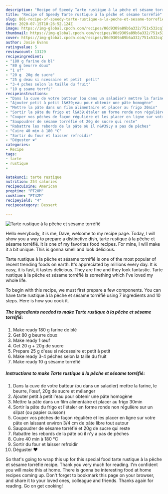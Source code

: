 ```yaml
---
description: "Recipe of Speedy Tarte rustique à la pêche et sésame torréfié"
title: "Recipe of Speedy Tarte rustique à la pêche et sésame torréfié"
slug: 801-recipe-of-speedy-tarte-rustique-a-la-peche-et-sesame-torrefie
date: 2020-07-15T10:26:52.124Z
image: https://img-global.cpcdn.com/recipes/06d9309a89b6a332/751x532cq70/tarte-rustique-a-la-peche-et-sesame-torrefie-photo-principale-de-la-recette.jpg
thumbnail: https://img-global.cpcdn.com/recipes/06d9309a89b6a332/751x532cq70/tarte-rustique-a-la-peche-et-sesame-torrefie-photo-principale-de-la-recette.jpg
cover: https://img-global.cpcdn.com/recipes/06d9309a89b6a332/751x532cq70/tarte-rustique-a-la-peche-et-sesame-torrefie-photo-principale-de-la-recette.jpg
author: Josie Evans
ratingvalue: 5
reviewcount: 13129
recipeingredient:
- "180 g farine de bl"
- "80 g beurre doux"
- "1 uf"
- "20 g  20g de sucre"
- "25 g deau si ncessaire et petit  petit"
- "3-4 pches selon la taille du fruit"
- "10 g ssame torrfi"
recipeinstructions:
- "Dans la cuve de votre batteur (ou dans un saladier) mettre la farine, le beurre, l&#39;œuf, 20g de sucre et mélanger"
- "Ajouter petit à petit l&#39;eau pour obtenir une pâte homogène"
- "Mettre la pâte dans un film alimentaire et placer au frigo 30min"
- "Sortir la pâte du frigo et l&#39;étaler en forme ronde non régulière sur un silpat (ou papier cuisson)"
- "Couper vos pêches de façon régulière et les placer en ligne sur votre pâte en laissant environ 3/4 cm de pâte libre tout autour"
- "Saupoudrer de sésame torréfié et 20g de sucre qui reste"
- "Rabattre les rebords de la pâte où il n&#39;y a pas de pêches"
- "Cuire 40 min à 180 °C"
- "Sortir du four et laisser refroidir"
- "Déguster ❤️"
categories:
- Recipe
tags:
- tarte
- rustique
- 

katakunci: tarte rustique  
nutrition: 254 calories
recipecuisine: American
preptime: "PT20M"
cooktime: "PT42M"
recipeyield: "4"
recipecategory: Dessert

---
```



![Tarte rustique à la pêche et sésame torréfié](https://img-global.cpcdn.com/recipes/06d9309a89b6a332/751x532cq70/tarte-rustique-a-la-peche-et-sesame-torrefie-photo-principale-de-la-recette.jpg)

Hello everybody, it is me, Dave, welcome to my recipe page. Today, I will show you a way to prepare a distinctive dish, tarte rustique à la pêche et sésame torréfié. It is one of my favorites food recipes. For mine, I will make it a bit unique. This is gonna smell and look delicious.

Tarte rustique à la pêche et sésame torréfié is one of the most popular of recent trending foods on earth. It's appreciated by millions every day. It is easy, it is fast, it tastes delicious. They are fine and they look fantastic. Tarte rustique à la pêche et sésame torréfié is something which I've loved my whole life.




To begin with this recipe, we must first prepare a few components. You can have tarte rustique à la pêche et sésame torréfié using 7 ingredients and 10 steps. Here is how you cook it.

<!--inarticleads1-->

##### The ingredients needed to make Tarte rustique à la pêche et sésame torréfié:

1. Make ready 180 g farine de blé
1. Get 80 g beurre doux
1. Make ready 1 œuf
1. Get 20 g + 20g de sucre
1. Prepare 25 g d&#39;eau si nécessaire et petit à petit
1. Make ready 3-4 pêches selon la taille du fruit
1. Make ready 10 g sésame torréfié




<!--inarticleads2-->

##### Instructions to make Tarte rustique à la pêche et sésame torréfié:

1. Dans la cuve de votre batteur (ou dans un saladier) mettre la farine, le beurre, l&#39;œuf, 20g de sucre et mélanger
1. Ajouter petit à petit l&#39;eau pour obtenir une pâte homogène
1. Mettre la pâte dans un film alimentaire et placer au frigo 30min
1. Sortir la pâte du frigo et l&#39;étaler en forme ronde non régulière sur un silpat (ou papier cuisson)
1. Couper vos pêches de façon régulière et les placer en ligne sur votre pâte en laissant environ 3/4 cm de pâte libre tout autour
1. Saupoudrer de sésame torréfié et 20g de sucre qui reste
1. Rabattre les rebords de la pâte où il n&#39;y a pas de pêches
1. Cuire 40 min à 180 °C
1. Sortir du four et laisser refroidir
1. Déguster ❤️




So that's going to wrap this up for this special food tarte rustique à la pêche et sésame torréfié recipe. Thank you very much for reading. I'm confident you will make this at home. There is gonna be interesting food at home recipes coming up. Don't forget to bookmark this page on your browser, and share it to your loved ones, colleague and friends. Thanks again for reading. Go on get cooking!

